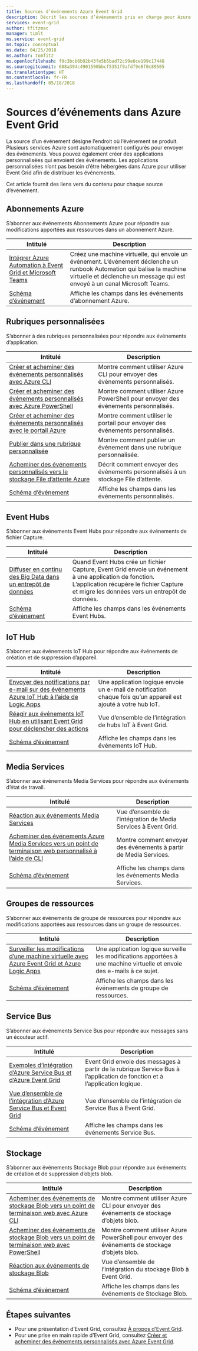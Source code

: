 ```yaml
---
title: Sources d’événements Azure Event Grid
description: Décrit les sources d’événements pris en charge pour Azure Event Grid
services: event-grid
author: tfitzmac
manager: timlt
ms.service: event-grid
ms.topic: conceptual
ms.date: 04/25/2018
ms.author: tomfitz
ms.openlocfilehash: f9c3bcb6b92b43fe5b5bad72c99e6ce199c17448
ms.sourcegitcommit: 688a394c4901590bbcf5351f9afdf9e8f0c89505
ms.translationtype: HT
ms.contentlocale: fr-FR
ms.lasthandoff: 05/18/2018
---
```

# <a name="event-sources-in-azure-event-grid"></a>Sources d’événements dans Azure Event Grid

La source d’un événement désigne l’endroit où l’événement se produit. Plusieurs services Azure sont automatiquement configurés pour envoyer des événements. Vous pouvez également créer des applications personnalisées qui envoient des événements. Les applications personnalisées n’ont pas besoin d’être hébergées dans Azure pour utiliser Event Grid afin de distribuer les événements.

Cet article fournit des liens vers du contenu pour chaque source d’événement.

## <a name="azure-subscriptions"></a>Abonnements Azure

S’abonner aux événements Abonnements Azure pour répondre aux modifications apportées aux ressources dans un abonnement Azure.

|Intitulé |Description  |
|---------|---------|
| [Intégrer Azure Automation à Event Grid et Microsoft Teams](ensure-tags-exists-on-new-virtual-machines.md) |Créez une machine virtuelle, qui envoie un événement. L’événement déclenche un runbook Automation qui balise la machine virtuelle et déclenche un message qui est envoyé à un canal Microsoft Teams. |
| [Schéma d’événement](event-schema-subscriptions.md) | Affiche les champs dans les événements d’abonnement Azure. |

## <a name="custom-topics"></a>Rubriques personnalisées

S’abonner à des rubriques personnalisées pour répondre aux événements d’application.

|Intitulé  |Description  |
|---------|---------|
| [Créer et acheminer des événements personnalisés avec Azure CLI](custom-event-quickstart.md) | Montre comment utiliser Azure CLI pour envoyer des événements personnalisés. |
| [Créer et acheminer des événements personnalisés avec Azure PowerShell](custom-event-quickstart-powershell.md) | Montre comment utiliser Azure PowerShell pour envoyer des événements personnalisés. |
| [Créer et acheminer des événements personnalisés avec le portail Azure](custom-event-quickstart-portal.md) | Montre comment utiliser le portail pour envoyer des événements personnalisés. |
| [Publier dans une rubrique personnalisée](post-to-custom-topic.md) | Montre comment publier un événement dans une rubrique personnalisée. |
| [Acheminer des événements personnalisés vers le stockage File d’attente Azure](custom-event-to-queue-storage.md) | Décrit comment envoyer des événements personnalisés à un stockage File d’attente. |
| [Schéma d’événement](event-schema.md) | Affiche les champs dans les événements personnalisés. |

## <a name="event-hubs"></a>Event Hubs

S’abonner aux événements Event Hubs pour répondre aux événements de fichier Capture.

|Intitulé  |Description  |
|---------|---------|
| [Diffuser en continu des Big Data dans un entrepôt de données](event-grid-event-hubs-integration.md) | Quand Event Hubs crée un fichier Capture, Event Grid envoie un événement à une application de fonction. L’application récupère le fichier Capture et migre les données vers un entrepôt de données. |
| [Schéma d’événement](event-schema-event-hubs.md) | Affiche les champs dans les événements Event Hubs. |

## <a name="iot-hub"></a>IoT Hub

S’abonner aux événements IoT Hub pour répondre aux événements de création et de suppression d’appareil.

|Intitulé  |Description  |
|---------|---------|
| [Envoyer des notifications par e-mail sur des événements Azure IoT Hub à l’aide de Logic Apps](publish-iot-hub-events-to-logic-apps.md) | Une application logique envoie un e-mail de notification chaque fois qu’un appareil est ajouté à votre hub IoT. |
| [Réagir aux événements IoT Hub en utilisant Event Grid pour déclencher des actions](../iot-hub/iot-hub-event-grid.md) | Vue d’ensemble de l’intégration de hubs IoT à Event Grid. |
| [Schéma d’événement](event-schema-iot-hub.md) | Affiche les champs dans les événements IoT Hub. |

## <a name="media-services"></a>Media Services

S’abonner aux événements Media Services pour répondre aux événements d’état de travail.

|Intitulé  |Description  |
|---------|---------|
| [Réaction aux événements Media Services](../media-services/latest/reacting-to-media-services-events.md) | Vue d’ensemble de l’intégration de Media Services à Event Grid. |
| [Acheminer des événements Azure Media Services vers un point de terminaison web personnalisé à l’aide de CLI](../media-services/latest/job-state-events-cli-how-to.md?toc=%2fazure%2fevent-grid%2ftoc.json) | Montre comment envoyer des événements à partir de Media Services. |
| [Schéma d’événement](../media-services/latest/media-services-event-schemas.md?toc=%2fazure%2fevent-grid%2ftoc.json) | Affiche les champs dans les événements Media Services. |

## <a name="resource-groups"></a>Groupes de ressources

S’abonner aux événements de groupe de ressources pour répondre aux modifications apportées aux ressources dans un groupe de ressources.

|Intitulé  |Description  |
|---------|---------|
| [Surveiller les modifications d’une machine virtuelle avec Azure Event Grid et Azure Logic Apps](monitor-virtual-machine-changes-event-grid-logic-app.md) | Une application logique surveille les modifications apportées à une machine virtuelle et envoie des e-mails à ce sujet. |
| [Schéma d’événement](event-schema-resource-groups.md) | Affiche les champs dans les événements de groupe de ressources. |

## <a name="service-bus"></a>Service Bus

S’abonner aux événements Service Bus pour répondre aux messages sans un écouteur actif.

|Intitulé  |Description  |
|---------|---------|
| [Exemples d’intégration d’Azure Service Bus et d’Azure Event Grid](../service-bus-messaging/service-bus-to-event-grid-integration-example.md?toc=%2fazure%2fevent-grid%2ftoc.json) | Event Grid envoie des messages à partir de la rubrique Service Bus à l’application de fonction et à l’application logique. |
| [Vue d’ensemble de l’intégration d’Azure Service Bus et Event Grid](../service-bus-messaging/service-bus-to-event-grid-integration-concept.md) | Vue d’ensemble de l’intégration de Service Bus à Event Grid. |
| [Schéma d’événement](event-schema-service-bus.md) | Affiche les champs dans les événements Service Bus. |

## <a name="storage"></a>Stockage

S’abonner aux événements Stockage Blob pour répondre aux événements de création et de suppression d’objets blob.

|Intitulé  |Description  |
|---------|---------|
| [Acheminer des événements de stockage Blob vers un point de terminaison web avec Azure CLI](../storage/blobs/storage-blob-event-quickstart.md?toc=%2fazure%2fevent-grid%2ftoc.json) | Montre comment utiliser Azure CLI pour envoyer des événements de stockage d’objets blob. |
| [Acheminer des événements de stockage Blob vers un point de terminaison web avec PowerShell](../storage/blobs/storage-blob-event-quickstart-powershell.md?toc=%2fazure%2fevent-grid%2ftoc.json) | Montre comment utiliser Azure PowerShell pour envoyer des événements de stockage d’objets blob. |
| [Réaction aux événements de stockage Blob](../storage/blobs/storage-blob-event-overview.md) | Vue d’ensemble de l’intégration du stockage Blob à Event Grid. |
| [Schéma d’événement](event-schema-blob-storage.md) | Affiche les champs dans les événements de Stockage Blob. |

## <a name="next-steps"></a>Étapes suivantes

* Pour une présentation d’Event Grid, consultez [À propos d’Event Grid](overview.md).
* Pour une prise en main rapide d’Event Grid, consultez [Créer et acheminer des événements personnalisés avec Azure Event Grid](custom-event-quickstart.md).
